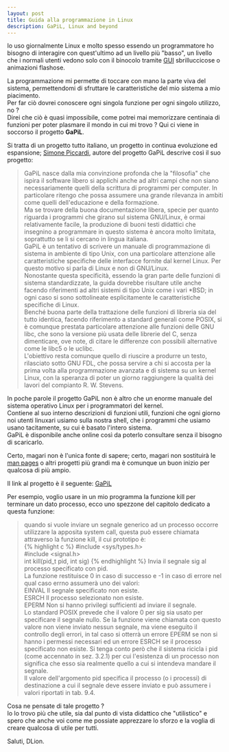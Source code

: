 ```yaml
---
layout: post
title: Guida alla programmazione in Linux
description: GaPiL, Linux and beyond
---
```

Io uso giornalmente Linux e molto spesso essendo un programmatore ho bisogno di interagire con quest'ultimo ad un livello più "basso", un livello che i normali utenti vedono solo con il binocolo tramite [GUI](https://en.wikipedia.org/wiki/Graphical_user_interface) sbrilluccicose o animazioni flashose.

La programmazione mi permette di toccare con mano la parte viva del sistema, permettendomi di sfruttare le caratteristiche del mio sistema a mio piacimento.   
Per far ciò dovrei conoscere ogni singola funzione per ogni singolo utilizzo, no ?   
Direi che ciò è quasi impossibile, come potrei mai memorizzare centinaia di funzioni per poter plasmare il mondo in cui mi trovo ? Qui ci viene in soccorso il progetto **GaPiL**.

Si tratta di un progetto tutto italiano, un progetto in continua evoluzione ed espansione; [Simone Piccardi](http://piccardi.gnulinux.it/), autore del progetto GaPiL descrive così il suo progetto:
> GaPiL nasce dalla mia convinzione profonda che la "filosofia" che ispira il software libero si applichi anche ad altri campi che non siano necessariamente quelli della scrittura di programmi per computer. In particolare ritengo che possa assumere una grande rilevanza in ambiti come quelli dell'educazione e della formazione.   
Ma se trovare della buona documentazione libera, specie per quanto riguarda i programmi che girano sul sistema GNU/Linux, è ormai relativamente facile, la produzione di buoni testi didattici che insegnino a programmare in questo sistema è ancora molto limitata, soprattutto se li si cercano in lingua italiana.   
GaPiL è un tentativo di scrivere un manuale di programmazione di sistema in ambiente di tipo Unix, con una particolare attenzione alle caratteristiche specifiche delle interfacce fornite dal kernel Linux. Per questo motivo si parla di Linux e non di GNU/Linux.   
Nonostante questa specificità, essendo la gran parte delle funzioni di sistema standardizzate, la guida dovrebbe risultare utile anche facendo riferimenti ad altri sistemi di tipo Unix come i vari *BSD; in ogni caso si sono sottolineate esplicitamente le caratteristiche specifiche di Linux.   
Benché buona parte della trattazione delle funzioni di libreria sia del tutto identica, facendo riferimento a standard generali come POSIX, si è comunque prestata particolare attenzione alle funzioni delle GNU libc, che sono la versione più usata delle librerie del C, senza dimenticare, ove note, di citare le differenze con possibili alternative come le libc5 o le uclibc.   
L'obiettivo resta comunque quello di riuscire a produrre un testo, rilasciato sotto GNU FDL, che possa servire a chi si accosta per la prima volta alla programmazione avanzata e di sistema su un kernel Linux, con la speranza di poter un giorno raggiungere la qualità dei lavori del compianto R. W. Stevens.

In poche parole il progetto GaPiL non è altro che un enorme manuale del sistema operativo Linux per i programmatori del kernel.   
Contiene al suo interno descrizioni di funzioni utili, funzioni che ogni giorno noi utenti linuxari usiamo sulla nostra shell, che i programmi che usiamo usano tacitamente, su cui è basato l'intero sistema.   
GaPiL è disponibile anche online così da poterlo consultare senza il bisogno di scaricarlo.

Certo, magari non è l'unica fonte di sapere; certo, magari non sostituirà le [man pages](http://it.wikipedia.org/wiki/Man_%28Unix%29) o altri progetti più grandi ma è comunque un buon inizio per qualcosa di più ampio.

Il link al progetto è il seguente: [GaPiL](http://gapil.gnulinux.it/)

Per esempio, voglio usare in un mio programma la funzione kill per terminare un dato processo, ecco uno spezzone del capitolo dedicato a questa funzione:
> quando si vuole inviare un segnale generico ad un processo occorre utilizzare la apposita system call, questa può essere chiamata attraverso la funzione kill, il cui prototipo è:   
> {% highlight c %}
#include <sys/types.h>    
#include <signal.h>   
int kill(pid_t pid, int sig)
{% endhighlight %}
> Invia il segnale sig al processo specificato con pid.   
La funzione restituisce 0 in caso di successo e -1 in caso di errore nel qual caso errno assumerà uno dei valori:   
EINVAL Il segnale specificato non esiste.   
ESRCH Il processo selezionato non esiste.   
EPERM Non si hanno privilegi sufficienti ad inviare il segnale.   
Lo standard POSIX prevede che il valore 0 per sig sia usato per specificare il segnale nullo. Se la funzione viene chiamata con questo valore non viene inviato nessun segnale, ma viene eseguito il controllo degli errori, in tal caso si otterrà un errore EPERM se non si hanno i permessi necessari ed un errore ESRCH se il processo specificato non esiste. Si tenga conto però che il sistema ricicla i pid (come accennato in sez. 3.2.1) per cui l'esistenza di un processo non significa che esso sia realmente quello a cui si intendeva mandare il segnale.   
Il valore dell'argomento pid specifica il processo (o i processi) di destinazione a cui il segnale deve essere inviato e può assumere i valori riportati in tab. 9.4.

Cosa ne pensate di tale progetto ?   
Io lo trovo più che utile, sia dal punto di vista didattico che "utilistico" e spero che anche voi come me possiate apprezzare lo sforzo e la voglia di creare qualcosa di utile per tutti.

Saluti, DLion.
